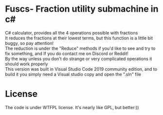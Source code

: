 # Fuscs- Fraction utility submachine in c#
C# calculator, provides all the 4 operations possible with fractions<br>
It reduces the fractions at their lowest terms, but this function is a little bit buggy, so pay attention!<br>
The reduction is under the "Reduce" methods if you'd like to see and try to fix something, and If you do contact me on Discord or Reddit!<br>
By the way unless you don't do strange or very complicated operations it should work properly<br>
This version was built in Visual Studio Code 2019 community edition, and to build it you simply need a Visual studio copy and open the ".sln" file<br>
# License
The code is under WTFPL license. It's nearly like GPL, but better:))
